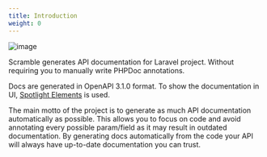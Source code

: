 ```yaml
---
title: Introduction
weight: 0
---
```

![image](https://user-images.githubusercontent.com/6153876/188955654-36170ddc-a9ee-4108-8f65-a89e2c028a5e.png)

Scramble generates API documentation for Laravel project. Without requiring you to manually write PHPDoc annotations. 

Docs are generated in OpenAPI 3.1.0 format. To show the documentation in UI, [Spotlight Elements](https://github.com/stoplightio/elements) is used.

The main motto of the project is to generate as much API documentation automatically as possible. This allows you to focus on code and avoid annotating every possible param/field as it may result in outdated documentation. By generating docs automatically from the code your API will always have up-to-date documentation you can trust.
